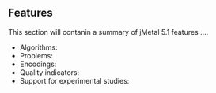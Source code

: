 ## Features

This section will contanin a summary of jMetal 5.1 features ....

* Algorithms:
* Problems:
* Encodings:
* Quality indicators:
* Support for experimental studies: